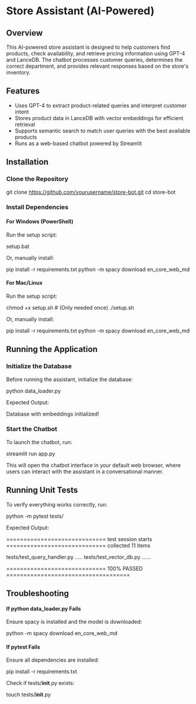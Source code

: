 # Store Assistant (AI-Powered)

## Overview

This AI-powered store assistant is designed to help customers find products, check availability, and retrieve pricing information using GPT-4 and LanceDB. The chatbot processes customer queries, determines the correct department, and provides relevant responses based on the store's inventory.

## Features

-   Uses GPT-4 to extract product-related queries and interpret customer intent
-   Stores product data in LanceDB with vector embeddings for efficient retrieval
-   Supports semantic search to match user queries with the best available products
-   Runs as a web-based chatbot powered by Streamlit

## Installation

### Clone the Repository

git clone https://github.com/yourusername/store-bot.git
cd store-bot

### Install Dependencies

#### For Windows (PowerShell)

Run the setup script:

setup.bat

Or, manually install:

pip install -r requirements.txt
python -m spacy download en_core_web_md

#### For Mac/Linux

Run the setup script:

chmod +x setup.sh # (Only needed once)
./setup.sh

Or, manually install:

pip install -r requirements.txt
python -m spacy download en_core_web_md

## Running the Application

### Initialize the Database

Before running the assistant, initialize the database:

python data_loader.py

Expected Output:

Database with embeddings initialized!

### Start the Chatbot

To launch the chatbot, run:

streamlit run app.py

This will open the chatbot interface in your default web browser, where users can interact with the assistant in a conversational manner.

## Running Unit Tests

To verify everything works correctly, run:

python -m pytest tests/

Expected Output:

============================= test session starts =============================
collected 11 items

tests/test_query_handler.py .....
tests/test_vector_db.py ......

============================= 100% PASSED ====================================

## Troubleshooting

#### If python data_loader.py Fails

Ensure spacy is installed and the model is downloaded:

python -m spacy download en_core_web_md

#### If pytest Fails

Ensure all dependencies are installed:

pip install -r requirements.txt

Check if tests/**init**.py exists:

touch tests/**init**.py
